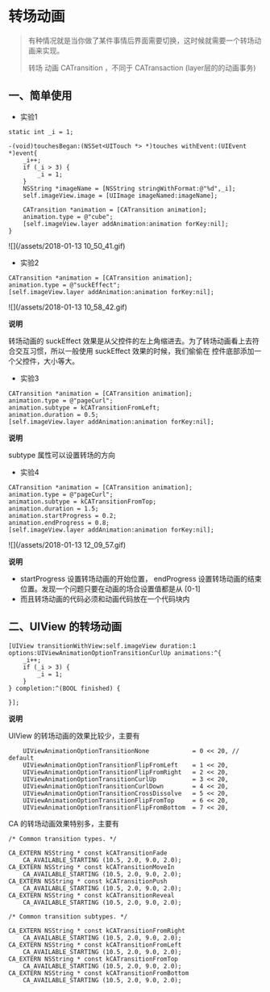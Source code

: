 # 转场动画

> 有种情况就是当你做了某件事情后界面需要切换，这时候就需要一个转场动画来实现。
>
> 转场 动画 CATransition ，不同于 CATransaction \(layer层的的动画事务\)

## 一、简单使用

* 实验1

```
static int _i = 1;

-(void)touchesBegan:(NSSet<UITouch *> *)touches withEvent:(UIEvent *)event{
    _i++;
    if (_i > 3) {
        _i = 1;
    }
    NSString *imageName = [NSString stringWithFormat:@"%d",_i];
    self.imageView.image = [UIImage imageNamed:imageName];

    CATransition *animation = [CATransition animation];
    animation.type = @"cube";
    [self.imageView.layer addAnimation:animation forKey:nil];
}
```

![](/assets/2018-01-13 10_50_41.gif)

* 实验2

```
CATransition *animation = [CATransition animation];
animation.type = @"suckEffect";
[self.imageView.layer addAnimation:animation forKey:nil];
```

![](/assets/2018-01-13 10_58_42.gif)

**说明**

转场动画的 suckEffect 效果是从父控件的左上角缩进去。为了转场动画看上去符合交互习惯，所以一般使用 suckEffect 效果的时候，我们偷偷在 控件底部添加一个父控件，大小等大。



* 实验3

```
CATransition *animation = [CATransition animation];
animation.type = @"pageCurl";
animation.subtype = kCATransitionFromLeft;
animation.duration = 0.5;
[self.imageView.layer addAnimation:animation forKey:nil];
```

**说明**

subtype 属性可以设置转场的方向

* 实验4

```
CATransition *animation = [CATransition animation];
animation.type = @"pageCurl";
animation.subtype = kCATransitionFromTop;
animation.duration = 1.5;
animation.startProgress = 0.2;
animation.endProgress = 0.8;
[self.imageView.layer addAnimation:animation forKey:nil];
```

![](/assets/2018-01-13 12_09_57.gif)

**说明**

* startProgress 设置转场动画的开始位置， endProgress 设置转场动画的结束位置。发现一个问题只要在动画的场合设置值都是从 \[0-1\] 
* 而且转场动画的代码必须和动画代码放在一个代码块内

  


## 二、UIView 的转场动画

```
[UIView transitionWithView:self.imageView duration:1 options:UIViewAnimationOptionTransitionCurlUp animations:^{
    _i++;
    if (_i > 3) {
        _i = 1;
    }
} completion:^(BOOL finished) {

}];
```

**说明**



UIView 的转场动画的效果比较少，主要有

```
    UIViewAnimationOptionTransitionNone            = 0 << 20, // default
    UIViewAnimationOptionTransitionFlipFromLeft    = 1 << 20,
    UIViewAnimationOptionTransitionFlipFromRight   = 2 << 20,
    UIViewAnimationOptionTransitionCurlUp          = 3 << 20,
    UIViewAnimationOptionTransitionCurlDown        = 4 << 20,
    UIViewAnimationOptionTransitionCrossDissolve   = 5 << 20,
    UIViewAnimationOptionTransitionFlipFromTop     = 6 << 20,
    UIViewAnimationOptionTransitionFlipFromBottom  = 7 << 20,
```



CA 的转场动画效果特别多，主要有

```
/* Common transition types. */

CA_EXTERN NSString * const kCATransitionFade
    CA_AVAILABLE_STARTING (10.5, 2.0, 9.0, 2.0);
CA_EXTERN NSString * const kCATransitionMoveIn
    CA_AVAILABLE_STARTING (10.5, 2.0, 9.0, 2.0);
CA_EXTERN NSString * const kCATransitionPush
    CA_AVAILABLE_STARTING (10.5, 2.0, 9.0, 2.0);
CA_EXTERN NSString * const kCATransitionReveal
    CA_AVAILABLE_STARTING (10.5, 2.0, 9.0, 2.0);

/* Common transition subtypes. */

CA_EXTERN NSString * const kCATransitionFromRight
    CA_AVAILABLE_STARTING (10.5, 2.0, 9.0, 2.0);
CA_EXTERN NSString * const kCATransitionFromLeft
    CA_AVAILABLE_STARTING (10.5, 2.0, 9.0, 2.0);
CA_EXTERN NSString * const kCATransitionFromTop
    CA_AVAILABLE_STARTING (10.5, 2.0, 9.0, 2.0);
CA_EXTERN NSString * const kCATransitionFromBottom
    CA_AVAILABLE_STARTING (10.5, 2.0, 9.0, 2.0);
```



